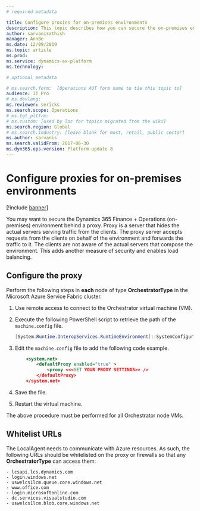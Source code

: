 ```yaml
---
# required metadata

title: Configure proxies for on-premises environments
description: This topic describes how you can secure the on-premises environment behind a proxy.
author: sarvanisathish
manager: AnnBe
ms.date: 12/09/2019
ms.topic: article
ms.prod: 
ms.service: dynamics-ax-platform
ms.technology: 

# optional metadata

# ms.search.form:  [Operations AOT form name to tie this topic to]
audience: IT Pro
# ms.devlang: 
ms.reviewer: sericks
ms.search.scope: Operations
# ms.tgt_pltfrm: 
# ms.custom: [used by loc for topics migrated from the wiki]
ms.search.region: Global 
# ms.search.industry: [leave blank for most, retail, public sector]
ms.author: sarvanis
ms.search.validFrom: 2017-06-30 
ms.dyn365.ops.version: Platform update 8 
---
```


# Configure proxies for on-premises environments

[!include [banner](../includes/banner.md)]

You may want to secure the Dynamics 365 Finance + Operations (on-premises) environment behind a proxy. Proxy is a server that hides the actual servers serving traffic from the clients. The proxy server accepts requests from the clients on behalf of the environment and forwards the traffic to it. The clients are not aware of the actual servers that compose the environment. This adds another measure of security and enables load balancing. 

## Configure the proxy

Perform the following steps in **each** node of type **OrchestratorType** in the Microsoft Azure Service Fabric cluster.

1. Use remote access to connect to the Orchestrator virtual machine (VM).
2. Execute the following PowerShell script to retrieve the path of the ```machine.config``` file.

	```Powershell
	[System.Runtime.InteropServices.RuntimeEnvironment]::SystemConfigurationFile
	```

3. Edit the ```machine.config``` file to add the following code example.

	```XML
		<system.net>
			<defaultProxy enabled="true" >
				<proxy <<<SET YOUR PROXY SETTINGS>> />
	   	 	</defaultProxy>
    	</system.net>
	```

4. Save the file.
5. Restart the virtual machine.

The above procedure must be performed for all Orchestrator node VMs.

## Whitelist URLs

The LocalAgent needs to communicate with Azure resources. As such, the following URLs should be whitelisted on the proxy or firewalls so that any **OrchestratorType** can access them:
```
- lcsapi.lcs.dynamics.com
- login.windows.net
- uswelcs1lcm.queue.core.windows.net
- www.office.com
- login.microsoftonline.com
- dc.services.visualstudio.com
- uswelcs1lcm.blob.core.windows.net
```



